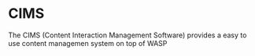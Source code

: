 # CIMS
The CIMS (Content Interaction Management Software) provides a easy to use content managemen system on top of WASP
